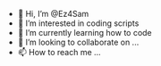 - 👋 Hi, I’m @Ez4Sam
- 👀 I’m interested in coding scripts 
- 🌱 I’m currently learning how to code
- 💞️ I’m looking to collaborate on ...
- 📫 How to reach me ...

<!---
Ez4Sam/Ez4Sam is a ✨ special ✨ repository because its `README.md` (this file) appears on your GitHub profile.
You can click the Preview link to take a look at your changes.
--->
